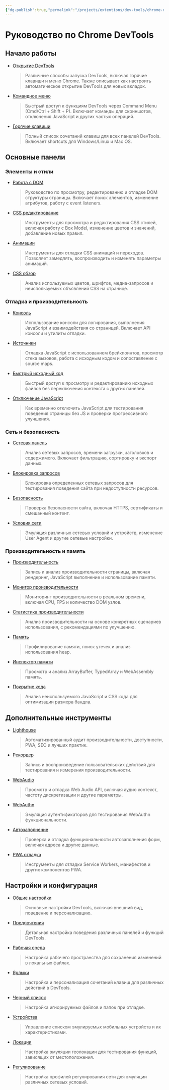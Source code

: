 ```yaml
---
{"dg-publish":true,"permalink":"/projects/extentions/dev-tools/chrome-dev-tools-index/"}
---
```


# Руководство по Chrome DevTools

## Начало работы
- [Открытие DevTools](open-devtools.md)
  > Различные способы запуска DevTools, включая горячие клавиши и меню Chrome. Также описывает как настроить автоматическое открытие DevTools для новых вкладок.

- [Командное меню](command-menu.md)
  > Быстрый доступ к функциям DevTools через Command Menu (Cmd/Ctrl + Shift + P). Включает команды для скриншотов, отключения JavaScript и других частых операций.

- [Горячие клавиши](keyboard-shortcuts.md)
  > Полный список сочетаний клавиш для всех панелей DevTools. Включает shortcuts для Windows/Linux и Mac OS.

## Основные панели

### Элементы и стили
- [Работа с DOM](dom-basics.md)
  > Руководство по просмотру, редактированию и отладке DOM структуры страницы. Включает поиск элементов, изменение атрибутов, работу с event listeners.

- [CSS редактирование](css-editing.md)
  > Инструменты для просмотра и редактирования CSS стилей, включая работу с Box Model, изменение цветов и значений, добавление новых правил.

- [Анимации](animations-debugging-css-effects.md)
  > Инструменты для отладки CSS анимаций и переходов. Позволяет замедлять, воспроизводить и изменять параметры анимаций.

- [CSS обзор](css-overview.md)
  > Анализ используемых цветов, шрифтов, медиа-запросов и неиспользуемых объявлений CSS на странице.

### Отладка и производительность
- [Консоль](console-overview.md)
  > Использование консоли для логирования, выполнения JavaScript и взаимодействия со страницей. Включает API консоли и утилиты отладки.

- [Источники](sources-panel.md)
  > Отладка JavaScript с использованием брейкпоинтов, просмотр стека вызовов, работа с исходным кодом и сопоставление с source maps.

- [Быстрый исходный код](quick-source-panel.md)
  > Быстрый доступ к просмотру и редактированию исходных файлов без переключения контекста с других панелей.

- [Отключение JavaScript](disable-javascript.md)
  > Как временно отключить JavaScript для тестирования поведения страницы без JS и проверки прогрессивного улучшения.

### Сеть и безопасность
- [Сетевая панель](network-panel.md)
  > Анализ сетевых запросов, времени загрузки, заголовков и содержимого. Включает фильтрацию, сортировку и экспорт данных.

- [Блокировка запросов](network-requests.md)
  > Блокировка определенных сетевых запросов для тестирования поведения сайта при недоступности ресурсов.

- [Безопасность](security-understanding-issues.md)
  > Проверка безопасности сайта, включая HTTPS, сертификаты и смешанный контент.

- [Условия сети](network-conditions.md)
  > Эмуляция различных сетевых условий и устройств, изменение User Agent и другие сетевые настройки.

### Производительность и память
- [Производительность](performance-panel.md)
  > Запись и анализ производительности страницы, включая рендеринг, JavaScript выполнение и использование памяти.

- [Монитор производительности](performance-monitor.md)
  > Мониторинг производительности в реальном времени, включая CPU, FPS и количество DOM узлов.

- [Статистика производительности](performance-insights.md)
  > Анализ производительности на основе конкретных сценариев использования, с рекомендациями по улучшению.

- [Память](memory-panel.md)
  > Профилирование памяти, поиск утечек и анализ использования heap.

- [Инспектор памяти](memory-inspector.md)
  > Просмотр и анализ ArrayBuffer, TypedArray и WebAssembly память.

- [Покрытие кода](coverage.md)
  > Анализ неиспользуемого JavaScript и CSS кода для оптимизации размера бандла.

## Дополнительные инструменты
- [Lighthouse](lighthouse.md)
  > Автоматизированный аудит производительности, доступности, PWA, SEO и лучших практик.

- [Рекордер](recorder-panel.md)
  > Запись и воспроизведение пользовательских действий для тестирования и измерения производительности.

- [WebAudio](web-audio.md)
  > Просмотр и отладка Web Audio API, включая аудио контекст, частоту дискретизации и другие параметры.

- [WebAuthn](web-authn.md)
  > Эмуляция аутентификаторов для тестирования WebAuthn функциональности.

- [Автозаполнение](autofill-debugging-saved-addresses.md)
  > Проверка и отладка функциональности автозаполнения форм, включая адреса и другие данные.

- [PWA отладка](pwa-debugging.md)
  > Инструменты для отладки Service Workers, манифестов и других компонентов PWA.

## Настройки и конфигурация
- [Общие настройки](settings-overview.md)
  > Основные настройки DevTools, включая внешний вид, поведение и персонализацию.

- [Предпочтения](preferences.md)
  > Детальная настройка поведения различных панелей и функций DevTools.

- [Рабочая среда](workspace.md)
  > Настройка рабочего пространства для сохранения изменений в локальных файлах.

- [Ярлыки](shortcuts.md)
  > Настройка и персонализация сочетаний клавиш для различных действий в DevTools.

- [Черный список](ignore-list.md)
  > Настройка игнорируемых файлов и папок при отладке.

- [Устройства](devices.md)
  > Управление списком эмулируемых мобильных устройств и их характеристиками.

- [Локации](locations.md)
  > Настройка эмуляции геолокации для тестирования функций, зависящих от местоположения.

- [Регулирование](throttling.md)
  > Настройка профилей регулирования сети для эмуляции различных сетевых условий. 